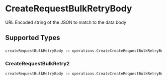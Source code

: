 # CreateRequestBulkRetryBody

URL Encoded string of the JSON to match to the data body


## Supported Types

### 

```go
createRequestBulkRetryBody := operations.CreateCreateRequestBulkRetryBodyStr(string{/* values here */})
```

### CreateRequestBulkRetry2

```go
createRequestBulkRetryBody := operations.CreateCreateRequestBulkRetryBodyCreateRequestBulkRetry2(operations.CreateRequestBulkRetry2{/* values here */})
```

